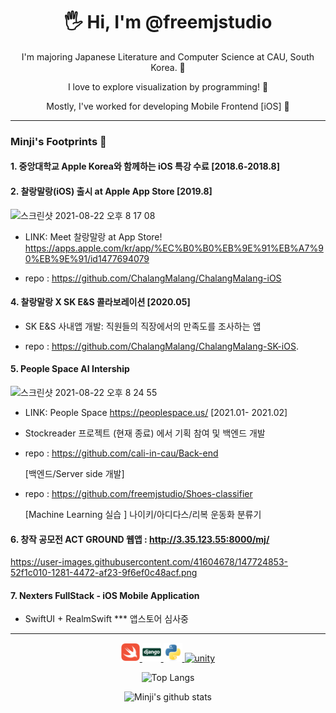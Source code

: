

<div align=center><h1> 🖐️ Hi, I'm @freemjstudio </h1></div>
<div align=center>
  

I'm majoring Japanese Literature and Computer Science at CAU, South Korea. 🏫 
  
I love to explore visualization by programming! 👀 
  
Mostly, I've worked for developing Mobile Frontend [iOS] 📱
  
 
</div>
 
 ---

### Minji's Footprints 👣

#### 1. 중앙대학교 Apple Korea와 함께하는 iOS 특강 수료 [2018.6-2018.8]
   
   
#### 2. 찰랑말랑(iOS) 출시 at Apple App Store [2019.8]


  
  ![스크린샷 2021-08-22 오후 8 17 08](https://user-images.githubusercontent.com/41604678/130353210-148d1060-fe03-4e44-9924-ff80e176661a.png)

 
 
 
 
  * LINK: Meet 찰랑말랑 at App Store!   https://apps.apple.com/kr/app/%EC%B0%B0%EB%9E%91%EB%A7%90%EB%9E%91/id1477694079

  * repo :  https://github.com/ChalangMalang/ChalangMalang-iOS



#### 4. 찰랑말랑 X SK E&S 콜라보레이션 [2020.05]
  
  * SK E&S 사내앱 개발: 직원들의 직장에서의 만족도를 조사하는 앱
  
  * repo :  https://github.com/ChalangMalang/ChalangMalang-SK-iOS. 



#### 5. People Space AI Intership


  <img width="318" alt="스크린샷 2021-08-22 오후 8 24 55" src="https://user-images.githubusercontent.com/41604678/130353303-3f8f3000-7343-405e-900f-1a54015817d2.png">
  
  

  * LINK: People Space https://peoplespace.us/ [2021.01- 2021.02]
   
  * Stockreader 프로젝트 (현재 종료) 에서 기획 참여 및 백엔드 개발 
   
  * repo : https://github.com/cali-in-cau/Back-end 
    
    [백엔드/Server side 개발]

  * repo : https://github.com/freemjstudio/Shoes-classifier 
       
     [Machine Learning 실습 ] 나이키/아디다스/리복 운동화 분류기
  
  #### 6. 창작 공모전 ACT GROUND 웹앱 : http://3.35.123.55:8000/mj/
  
  https://user-images.githubusercontent.com/41604678/147724853-52f1c010-1281-4472-af23-9f6ef0c48acf.png
  
  #### 7. Nexters FullStack - iOS Mobile Application 
  * SwiftUI + RealmSwift
***  앱스토어 심사중
  

<div align=center>
 

 
  
</div>
 
---

<div align= center>
  
  
  
<a href="https://developer.apple.com/swift/" target="_blank"> <img src="https://raw.githubusercontent.com/devicons/devicon/master/icons/swift/swift-original.svg" alt="swift" width="30" height="30"/> </a> 
 <a href="https://www.djangoproject.com/" target="_blank"> <img src="https://raw.githubusercontent.com/devicons/devicon/master/icons/django/django-original.svg" alt="django" width="30" height="30"/>  <a href="https://www.python.org" target="_blank">
<img src="https://raw.githubusercontent.com/devicons/devicon/master/icons/python/python-original.svg" alt="python" width="30" height="30"/> </a> <a href="https://unity.com/" target="_blank"> <img src="https://www.vectorlogo.zone/logos/unity3d/unity3d-icon.svg" alt="unity" width="30" height="30"/> </a>


  
![Top Langs](https://github-readme-stats.vercel.app/api/top-langs/?username=freemjstudio&layout=compact&theme=dracula)

![Minji's github stats](https://github-readme-stats.vercel.app/api?username=freemjstudio&show_icons=true&theme=radical)

   </div>
 
